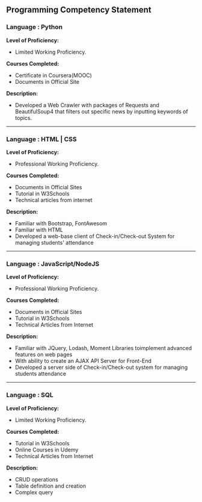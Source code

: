 ## Programming Competency Statement
### **Language : Python**

**Level of Proficiency:**

* Limited Working Proficiency.

**Courses Completed:**

* Certificate in Coursera(MOOC)
* Documents in Official Site

**Description:**

* Developed a Web Crawler with packages of Requests and BeautifulSoup4 that filters out specific news by inputting keywords of topics.

---
### **Language : HTML | CSS**

**Level of Proficiency:**

* Professional Working Proficiency.

**Courses Completed:**

* Documents in Official Sites
* Tutorial in W3Schools
* Technical articles from internet

**Description:**

* Familiar with Bootstrap, FontAwesom
* Familiar with HTML
* Developed a web-base client of Check-in/Check-out System for managing students' attendance

---
### **Language : JavaScript/NodeJS**

**Level of Proficiency:**

* Professional Working Proficiency.

**Courses Completed:**

* Documents in Official Sites
* Tutorial in W3Schools
* Technical Articles from Internet

**Description:**

* Familiar with JQuery, Lodash, Moment Libraries toimplement advanced features on web
pages
* With ability to create an AJAX API Server for Front-End
* Developed a server side of Check-in/Check-out system for managing students attendance

---
### **Language : SQL**

**Level of Proficiency:**

* Limited Working Proficiency.

**Courses Completed:**

* Tutorial in W3Schools
* Online Courses in Udemy
* Technical Articles from Internet

**Description:**

* CRUD operations
* Table definition and creation
* Complex query


